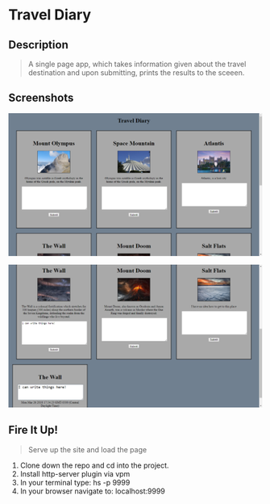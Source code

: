 # Travel Diary

## Description

> A single page app, which takes information given about the travel destination and upon submitting, prints the results to the sceeen. 

## Screenshots
![alt text](https://raw.githubusercontent.com/BLRussell-09/travel-diary/master/screenshots/t-d1.png)

![alt text](https://raw.githubusercontent.com/BLRussell-09/travel-diary/master/screenshots/t-d2.png)


## Fire It Up!
> Serve up the site and load the page

1. Clone down the repo and cd into the project.
1. Install http-server plugin via vpm
1. In your terminal type: hs -p 9999
1. In your browser navigate to: localhost:9999